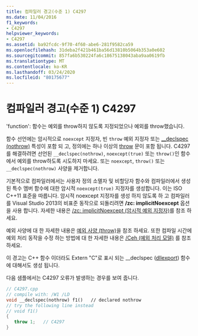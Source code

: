 ```yaml
---
title: 컴파일러 경고(수준 1) C4297
ms.date: 11/04/2016
f1_keywords:
- C4297
helpviewer_keywords:
- C4297
ms.assetid: ba92fcdc-9f70-4f60-abe6-281f9582ca59
ms.openlocfilehash: 31deba2f421b461ba56d13810b5064b353a0e602
ms.sourcegitcommit: 857fa6b530224fa6c18675138043aba9aa0619fb
ms.translationtype: MT
ms.contentlocale: ko-KR
ms.lasthandoff: 03/24/2020
ms.locfileid: "80175677"
---
```

# <a name="compiler-warning-level-1-c4297"></a>컴파일러 경고(수준 1) C4297

'function': 함수는 예외를 throw하지 않도록 지정되었으나 예외를 throw했습니다.

함수 선언에는 암시적으로 `noexcept` 지정자, 빈 `throw` 예외 지정자 또는 [__declspec (nothrow)](../../cpp/nothrow-cpp.md) 특성이 포함 되 고, 정의에는 하나 이상의 [throw](../../cpp/try-throw-and-catch-statements-cpp.md) 문이 포함 됩니다. C4297를 해결하려면 선언된 `__declspec(nothrow)`, `noexcept(true)` 또는 `throw()`인 함수에서 예외를 throw하도록 시도하지 마세요. 또는 `noexcept`, `throw()` 또는 `__declspec(nothrow)` 사양을 제거합니다.

기본적으로 컴파일러에서는 사용자 정의 소멸자 및 비할당자 함수와 컴파일러에서 생성된 특수 멤버 함수에 대한 암시적 `noexcept(true)` 지정자를 생성합니다. 이는 ISO C++11 표준을 따릅니다. 암시적 noexcept 지정자를 생성 하지 않도록 하 고 컴파일러를 Visual Studio 2013의 비표준 동작으로 되돌리려면 **/zc: implicitNoexcept** 옵션을 사용 합니다. 자세한 내용은 [/zc: implicitNoexcept (암시적 예외 지정자)](../../build/reference/zc-implicitnoexcept-implicit-exception-specifiers.md)를 참조 하세요.

예외 사양에 대 한 자세한 내용은 [예외 사양 (throw)](../../cpp/exception-specifications-throw-cpp.md)을 참조 하세요. 또한 컴파일 시간에 예외 처리 동작을 수정 하는 방법에 대 한 자세한 내용은 [/Ceh (예외 처리 모델)](../../build/reference/eh-exception-handling-model.md) 를 참조 하세요.

이 경고는 C++ 함수 이더라도 Extern "C"로 표시 되는 __declspec ([dllexport](../../cpp/dllexport-dllimport.md)) 함수에 대해서도 생성 됩니다.

다음 샘플에서는 C4297 오류가 발생하는 경우를 보여 줍니다.

```cpp
// C4297.cpp
// compile with: /W1 /LD
void __declspec(nothrow) f1()   // declared nothrow
// try the following line instead
// void f1()
{
   throw 1;   // C4297
}
```
